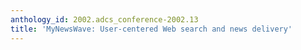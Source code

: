 ```yaml
---
anthology_id: 2002.adcs_conference-2002.13
title: 'MyNewsWave: User-centered Web search and news delivery'
---
```

